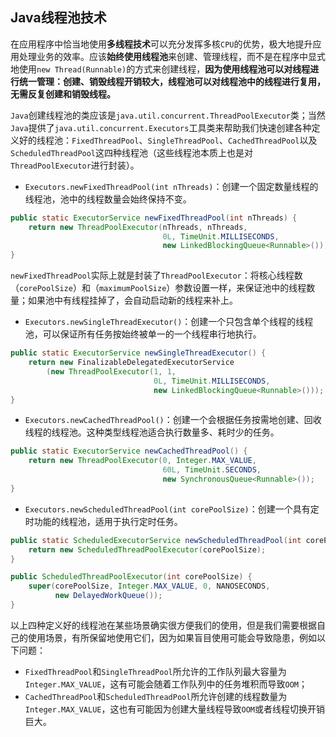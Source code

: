 ## Java线程池技术
在应用程序中恰当地使用**多线程技术**可以充分发挥多核`CPU`的优势，极大地提升应用处理业务的效率。应该**始终使用线程池**来创建、管理线程，而不是在程序中显式地使用`new Thread(Runnable)`的方式来创建线程，**因为使用线程池可以对线程进行统一管理：创建、销毁线程开销较大，线程池可以对线程池中的线程进行复用，无需反复创建和销毁线程。**

`Java`创建线程池的类应该是`java.util.concurrent.ThreadPoolExecutor`类；当然`Java`提供了`java.util.concurrent.Executors`工具类来帮助我们快速创建各种定义好的线程池：`FixedThreadPool`、`SingleThreadPool`、`CachedThreadPool`以及`ScheduledThreadPool`这四种线程池（这些线程池本质上也是对`ThreadPoolExecutor`进行封装）。

- `Executors.newFixedThreadPool(int nThreads)`：创建一个固定数量线程的线程池，池中的线程数量会始终保持不变。

```java
public static ExecutorService newFixedThreadPool(int nThreads) {
    return new ThreadPoolExecutor(nThreads, nThreads,
                                  0L, TimeUnit.MILLISECONDS,
                                  new LinkedBlockingQueue<Runnable>());
}
```

`newFixedThreadPool`实际上就是封装了`ThreadPoolExecutor`：将核心线程数（`corePoolSize`）和（`maximumPoolSize`）参数设置一样，来保证池中的线程数量；如果池中有线程挂掉了，会自动启动新的线程来补上。

- `Executors.newSingleThreadExecutor()`：创建一个只包含单个线程的线程池，可以保证所有任务按始终被单一的一个线程串行地执行。

```java
public static ExecutorService newSingleThreadExecutor() {
    return new FinalizableDelegatedExecutorService
        (new ThreadPoolExecutor(1, 1,
                                0L, TimeUnit.MILLISECONDS,
                                new LinkedBlockingQueue<Runnable>()));
}
```

- `Executors.newCachedThreadPool()`：创建一个会根据任务按需地创建、回收线程的线程池。这种类型线程池适合执行数量多、耗时少的任务。

```java
public static ExecutorService newCachedThreadPool() {
    return new ThreadPoolExecutor(0, Integer.MAX_VALUE,
                                  60L, TimeUnit.SECONDS,
                                  new SynchronousQueue<Runnable>());
}
```

- `Executors.newScheduledThreadPool(int corePoolSize)`：创建一个具有定时功能的线程池，适用于执行定时任务。

```java
public static ScheduledExecutorService newScheduledThreadPool(int corePoolSize) {
    return new ScheduledThreadPoolExecutor(corePoolSize);
}

public ScheduledThreadPoolExecutor(int corePoolSize) {
    super(corePoolSize, Integer.MAX_VALUE, 0, NANOSECONDS,
          new DelayedWorkQueue());
}
```

以上四种定义好的线程池在某些场景确实很方便我们的使用，但是我们需要根据自己的使用场景，有所保留地使用它们，因为如果盲目使用可能会导致隐患，例如以下问题：

- `FixedThreadPool`和`SingleThreadPool`所允许的工作队列最大容量为`Integer.MAX_VALUE`，这有可能会随着工作队列中的任务堆积而导致`OOM`；
- `CachedThreadPool`和`ScheduledThreadPool`所允许创建的线程数量为`Integer.MAX_VALUE`，这也有可能因为创建大量线程导致`OOM`或者线程切换开销巨大。
